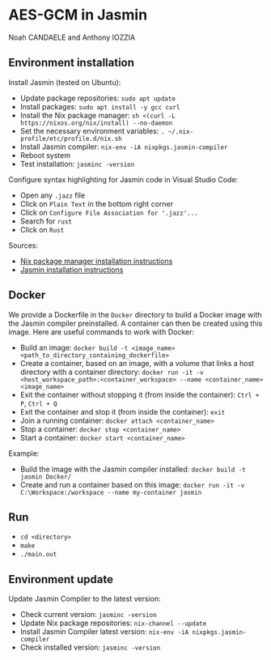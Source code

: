 # AES-GCM in Jasmin

Noah CANDAELE and Anthony IOZZIA

## Environment installation

Install Jasmin (tested on Ubuntu):
- Update package repositories: `sudo apt update`
- Install packages: `sudo apt install -y gcc curl`
- Install the Nix package manager: `sh <(curl -L https://nixos.org/nix/install) --no-daemon`
- Set the necessary environment variables: `. ~/.nix-profile/etc/profile.d/nix.sh`
- Install Jasmin compiler: `nix-env -iA nixpkgs.jasmin-compiler`
- Reboot system
- Test installation: `jasminc -version`

Configure syntax highlighting for Jasmin code in Visual Studio Code:
- Open any `.jazz` file
- Click on `Plain Text` in the bottom right corner
- Click on `Configure File Association for '.jazz'...`
- Search for `rust`
- Click on `Rust`

Sources:
- [Nix package manager installation instructions](https://nixos.org/download.html)
- [Jasmin installation instructions](https://github.com/jasmin-lang/jasmin/wiki/Installation-instructions)

## Docker
We provide a Dockerfile in the `Docker` directory to build a Docker image with the Jasmin compiler preinstalled. A container can then be created using this image. Here are useful commands to work with Docker:
- Build an image: `docker build -t <image_name> <path_to_directory_containing_dockerfile>`
- Create a container, based on an image, with a volume that links a host directory with a container directory: `docker run -it -v <host_workspace_path>:<container_workspace> --name <container_name> <image_name>`
- Exit the container without stopping it (from inside the container): `Ctrl + P`, `Ctrl + Q`
- Exit the container and stop it (from inside the container): `exit`
- Join a running container: `docker attach <container_name>`
- Stop a container: `docker stop <container_name>`
- Start a container: `docker start <container_name>`

Example:
- Build the image with the Jasmin compiler installed: `docker build -t jasmin Docker/`
- Create and run a container based on this image: `docker run -it -v C:\Workspace:/workspace --name my-container jasmin`

## Run

- `cd <directory>`
- `make`
- `./main.out`

## Environment update
Update Jasmin Compiler to the latest version:
- Check current version: `jasminc -version`
- Update Nix package repositories: `nix-channel --update`
- Install Jasmin Compiler latest version: `nix-env -iA nixpkgs.jasmin-compiler`
- Check installed version: `jasminc -version`
